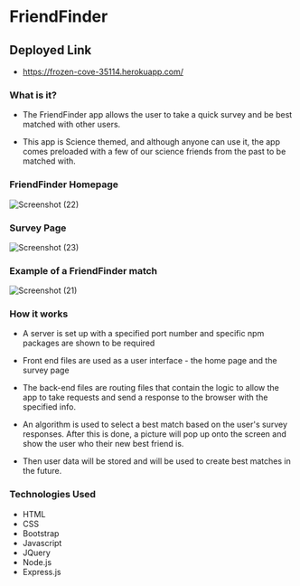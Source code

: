 # FriendFinder 

## Deployed Link
* https://frozen-cove-35114.herokuapp.com/

 

### What is it? 

* The FriendFinder app allows the user to take a quick survey and be best matched with other users. 

* This app is Science themed, and although anyone can use it, the app comes preloaded with a few of our science friends from the past to be matched with. 

### FriendFinder Homepage

![Screenshot (22)](https://user-images.githubusercontent.com/53095806/68163119-c7a81680-ff27-11e9-9f31-4a80bf648830.png)


### Survey Page
![Screenshot (23)](https://user-images.githubusercontent.com/53095806/68163137-d262ab80-ff27-11e9-8ab7-4a8894807b37.png)


### Example of a FriendFinder match
![Screenshot (21)](https://user-images.githubusercontent.com/53095806/68163145-dabae680-ff27-11e9-89d4-69e075d999db.png)
   

### How it works 

  * A server is set up with a specified port number and specific npm packages are shown to be required 

  * Front end files are used as a user interface - the home page and the survey page 

  * The back-end files are routing files that contain the logic to allow the app to take requests and send a response to the browser with the specified info. 

  * An algorithm is used to select a best match based on the user's survey responses. After this is done, a picture will pop up onto the screen and show the user who their new best friend is. 
  
  * Then user data will be stored and will be used to create best matches in the future.
  
  
  ### Technologies Used
  
  * HTML
  * CSS
  * Bootstrap
  * Javascript
  * JQuery
  * Node.js
  * Express.js
  
